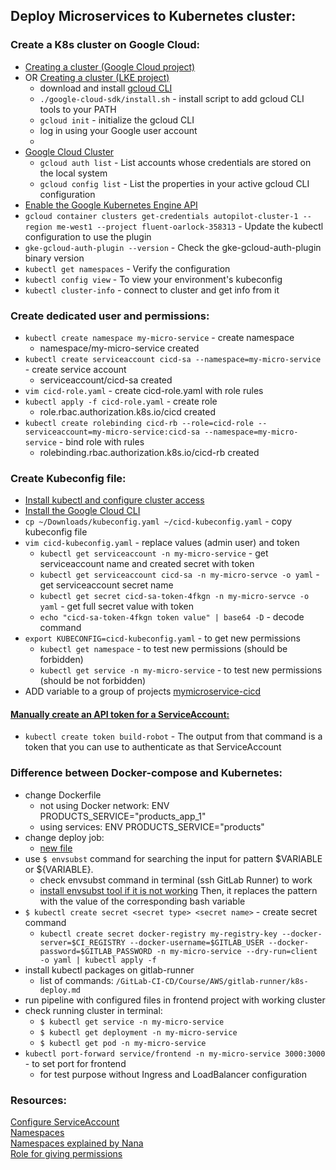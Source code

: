## Deploy Microservices to Kubernetes cluster:

### Create a K8s cluster on Google Cloud:
* [Creating a cluster (Google Cloud project)](https://www.udemy.com/course/docker-and-kubernetes-the-complete-guide/learn/lecture/11628212#overview)
* OR [Creating a cluster (LKE project)](https://techworld-with-nana.teachable.com/courses/1769488/lectures/39916812)
  * download and install [gcloud CLI](https://cloud.google.com/sdk/docs/install-sdk) 
  * `./google-cloud-sdk/install.sh` - install script to add gcloud CLI tools to your PATH
  * `gcloud init` - initialize the gcloud CLI
  * log in using your Google user account
  * 
* [Google Cloud Cluster](https://console.cloud.google.com/kubernetes/clusters/details/me-west1/autopilot-cluster-1/details?project=fluent-oarlock-358313)
  * `gcloud auth list` - List accounts whose credentials are stored on the local system
  * `gcloud config list` - List the properties in your active gcloud CLI configuration
* [Enable the Google Kubernetes Engine API](https://cloud.google.com/kubernetes-engine/docs/how-to/cluster-access-for-kubectl#default_cluster_kubectl)
* `gcloud container clusters get-credentials autopilot-cluster-1 --region me-west1 --project fluent-oarlock-358313` - Update the kubectl configuration to use the plugin
* `gke-gcloud-auth-plugin --version` - Check the gke-gcloud-auth-plugin binary version
* `kubectl get namespaces` - Verify the configuration
* `kubectl config view` - To view your environment's kubeconfig
* `kubectl cluster-info` - connect to cluster and get info from it


### Create dedicated user and permissions:
* `kubectl create namespace my-micro-service` - create namespace
  * namespace/my-micro-service created
* `kubectl create serviceaccount cicd-sa --namespace=my-micro-service` - create service account
  * serviceaccount/cicd-sa created
* `vim cicd-role.yaml` - create cicd-role.yaml with role rules
* `kubectl apply -f cicd-role.yaml` - create role
  * role.rbac.authorization.k8s.io/cicd created
* `kubectl create rolebinding cicd-rb --role=cicd-role --serviceaccount=my-micro-service:cicd-sa --namespace=my-micro-service` - bind role with rules
  * rolebinding.rbac.authorization.k8s.io/cicd-rb created

### Create Kubeconfig file:
* [Install kubectl and configure cluster access](https://cloud.google.com/kubernetes-engine/docs/how-to/cluster-access-for-kubectl#default_cluster_kubectl)
* [Install the Google Cloud CLI](https://cloud.google.com/sdk/docs/install-sdk)
* `cp ~/Downloads/kubeconfig.yaml ~/cicd-kubeconfig.yaml` - copy kubeconfig file
* `vim cicd-kubeconfig.yaml` - replace values (admin user) and token
  * `kubectl get serviceaccount -n my-micro-service` - get serviceaccount name and created secret with token
  * `kubectl get serviceaccount cicd-sa -n my-micro-servce -o yaml` - get serviceaccount secret name
  * `kubectl get secret cicd-sa-token-4fkgn -n my-micro-servce -o yaml` - get full secret value with token
  * `echo "cicd-sa-token-4fkgn token value" | base64 -D` - decode command
* `export KUBECONFIG=cicd-kubeconfig.yaml` - to get new permissions
  * `kubectl get namespace` - to test new permissions (should be forbidden)
  * `kubectl get service -n my-micro-service` - to test new permissions (should be not forbidden)
* ADD variable to a group of projects [mymicroservice-cicd](https://gitlab.com/groups/mymicroservice-cicd33/-/settings/ci_cd)
#### [Manually create an API token for a ServiceAccount:](https://kubernetes.io/docs/tasks/configure-pod-container/configure-service-account/)
* `kubectl create token build-robot` - The output from that command is a token that you can use to authenticate as that ServiceAccount

### Difference between Docker-compose and Kubernetes:
* change Dockerfile
  * not using Docker network: ENV PRODUCTS_SERVICE="products_app_1"
  * using services: ENV PRODUCTS_SERVICE="products"
* change deploy job:
  * [new file](https://techworld-with-nana.teachable.com/courses/1769488/lectures/39917368)
* use `$ envsubst` command for searching the input for pattern $VARIABLE or ${VARIABLE}. 
  * check envsubst command in terminal (ssh GitLab Runner) to work
  * [install envsubst tool if it is not working](https://command-not-found.com/envsubst)
Then, it replaces the pattern with the value of the corresponding bash variable
* `$ kubectl create secret <secret type> <secret name>` - create secret command
  * `kubectl create secret docker-registry my-registry-key --docker-server=$CI_REGISTRY --docker-username=$GITLAB_USER --docker-password=$GITLAB_PASSWORD -n my-micro-service --dry-run=client -o yaml | kubectl apply -f`
* install kubectl packages on gitlab-runner
  * list of commands: `/GitLab-CI-CD/Course/AWS/gitlab-runner/k8s-deploy.md`
* run pipeline with configured files in frontend project with working cluster
* check running cluster in terminal:
  * `$ kubectl get service -n my-micro-service`
  * `$ kubectl get deployment -n my-micro-service`
  * `$ kubectl get pod -n my-micro-service`
* `kubectl port-forward service/frontend -n my-micro-service 3000:3000` - to set port for frontend
  * for test purpose without Ingress and LoadBalancer configuration


### Resources:

[Configure ServiceAccount](https://kubernetes.io/docs/tasks/configure-pod-container/configure-service-account)\
[Namespaces](https://kubernetes.io/docs/concepts/overview/working-with-objects/namespaces/)\
[Namespaces explained by Nana](https://youtu.be/K3jNo4z5Jx8)\
[Role for giving permissions](https://kubernetes.io/docs/reference/access-authn-authz/rbac/#role-and-clusterrole)
